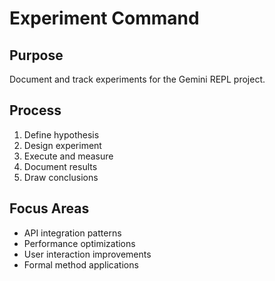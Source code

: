 # Experiment Command

## Purpose
Document and track experiments for the Gemini REPL project.

## Process
1. Define hypothesis
2. Design experiment
3. Execute and measure
4. Document results
5. Draw conclusions

## Focus Areas
- API integration patterns
- Performance optimizations
- User interaction improvements
- Formal method applications
